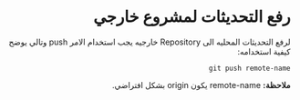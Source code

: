 <div dir="rtl">

# رفع التحديثات لمشروع خارجي
لرفع التحديثات المحليه الى Repository خارجيه يجب استخدام الامر push وتالي يوضح كيفية استخدامه:
```
git push remote-name
```
**ملاحظة:**  remote-name يكون origin بشكل افتراضي.

</div>